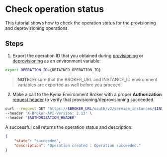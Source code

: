 # Check operation status

This tutorial shows how to check the operation status for the provisioning and deprovisioning operations.

## Steps

1. Export the operation ID that you obtained during [provisioning](./08-01-provisioning-kyma-environment.md) or [deprovisioning](./08-02-deprovisioning-kyma-environment.md) as an environment variable:

```bash
export OPERATION_ID={OBTAINED_OPERATION_ID}
```

> **NOTE:** Ensure that the BROKER_URL and INSTANCE_ID environment variables are exported as well before you proceed.

2. Make a call to the Kyma Environment Broker with a proper **Authorization** [request header](./03-05-authorization.md) to verify that provisioning/deprovisioning succeeded.

```bash
curl --request GET "https://$BROKER_URL/oauth/v2/service_instances/$INSTANCE_ID/last_operation?operation=$OPERATION_ID&service_id=47c9dcbf-ff30-448e-ab36-d3bad66ba281&plan_id=4deee563-e5ec-4731-b9b1-53b42d855f0c" \
--header 'X-Broker-API-Version: 2.13' \
--header "$AUTHORIZATION_HEADER"
```

A successful call returns the operation status and description:

```json
{
    "state": "succeeded",
    "description": "Operation created : Operation succeeded."
}
```
